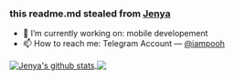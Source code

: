 ### this readme.md stealed from <a href="https://github.com/jenyasubbotina">Jenya</a>

- 🔭 I’m currently working on: mobile developement
- 📫 How to reach me: Telegram Account — <a href="https://t.me/iampooh">@iampooh</a>

<a href="https://github.com/DightMerc">
  <img align="center" src="https://github-readme-stats.vercel.app/api?username=DightMerc&show_icons=true&include_all_commits=true&line_height=20" alt="Jenya's github stats" />
</a>
<a href="https://github.com/DightMerc">
  <img align="center" src="https://github-readme-stats.vercel.app/api/top-langs/?username=DightMerc&layout=compact" />
</a>
